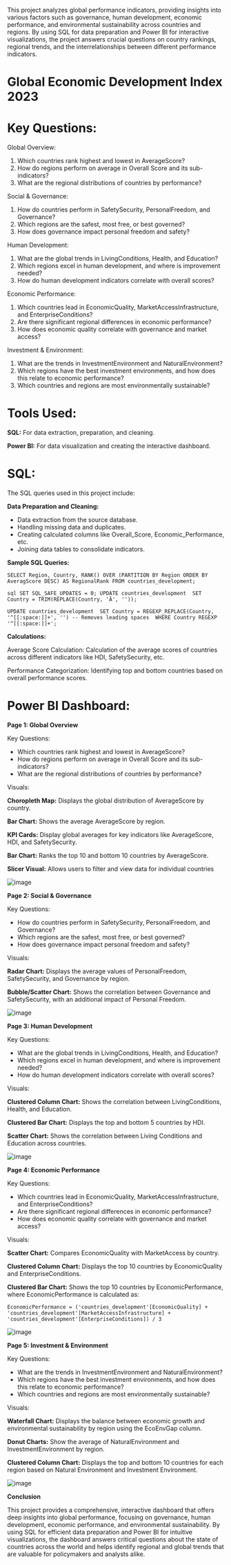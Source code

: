 This project analyzes global performance indicators, providing insights into various factors such as governance, human development, economic performance, and environmental sustainability across countries and regions. By using SQL for data preparation and Power BI for interactive visualizations, the project answers crucial questions on country rankings, regional trends, and the interrelationships between different performance indicators.
# Global Economic Development Index 2023

# Key Questions:
Global Overview:
1. Which countries rank highest and lowest in AverageScore?
2. How do regions perform on average in Overall Score and its sub-indicators?
3. What are the regional distributions of countries by performance?
   
Social & Governance:
1. How do countries perform in SafetySecurity, PersonalFreedom, and Governance?
2. Which regions are the safest, most free, or best governed?
3. How does governance impact personal freedom and safety?

Human Development: 
1. What are the global trends in LivingConditions, Health, and Education?
2. Which regions excel in human development, and where is improvement needed?
3. How do human development indicators correlate with overall scores?

Economic Performance: 
1. Which countries lead in EconomicQuality, MarketAccessInfrastructure, and EnterpriseConditions?
2. Are there significant regional differences in economic performance?
3. How does economic quality correlate with governance and market access?

Investment & Environment: 
1. What are the trends in InvestmentEnvironment and NaturalEnvironment?
2. Which regions have the best investment environments, and how does this relate to economic performance?
3. Which countries and regions are most environmentally sustainable?

# Tools Used:
__SQL:__ For data extraction, preparation, and cleaning.

__Power BI:__ For data visualization and creating the interactive dashboard.

# SQL:
The SQL queries used in this project include:

__Data Preparation and Cleaning:__
* Data extraction from the source database.
* Handling missing data and duplicates.
* Creating calculated columns like Overall_Score, Economic_Performance, etc.
* Joining data tables to consolidate indicators.

__Sample SQL Queries:__

`SELECT Region, Country, RANK() OVER (PARTITION BY Region ORDER BY AveragScore DESC) AS RegionalRank
FROM countries_development;`

`sql
SET SQL_SAFE_UPDATES = 0;
UPDATE countries_development 
SET Country = TRIM(REPLACE(Country, 'Â', ''));`

`UPDATE countries_development 
SET Country = REGEXP_REPLACE(Country, '^[[:space:]]+', '') -- Removes leading spaces 
WHERE Country REGEXP '^[[:space:]]+';`

__Calculations:__

Average Score Calculation: Calculation of the average scores of countries across different indicators like HDI, SafetySecurity, etc.

Performance Categorization: Identifying top and bottom countries based on overall performance scores.

# Power BI Dashboard:
__Page 1: Global Overview__

Key Questions:

* Which countries rank highest and lowest in AverageScore?
* How do regions perform on average in Overall Score and its sub-indicators?
* What are the regional distributions of countries by performance?

Visuals:

__Choropleth Map:__ Displays the global distribution of AverageScore by country.

__Bar Chart:__ Shows the average AverageScore by region.

__KPI Cards:__ Display global averages for key indicators like AverageScore, HDI, and SafetySecurity.

__Bar Chart:__ Ranks the top 10 and bottom 10 countries by AverageScore.

__Slicer Visual:__ Allows users to filter and view data for individual countries

![image](https://github.com/user-attachments/assets/f3a71468-268b-42e2-a23f-2b865485bffa)

__Page 2: Social & Governance__

Key Questions: 

* How do countries perform in SafetySecurity, PersonalFreedom, and Governance? 
* Which regions are the safest, most free, or best governed? 
* How does governance impact personal freedom and safety?

Visuals:

__Radar Chart:__ Displays the average values of PersonalFreedom, SafetySecurity, and Governance by region.

__Bubble/Scatter Chart:__ Shows the correlation between Governance and SafetySecurity, with an additional impact of Personal Freedom.

![image](https://github.com/user-attachments/assets/eda189ec-03c6-48b2-a5a0-8498f8051a32)

__Page 3: Human Development__

Key Questions: 

* What are the global trends in LivingConditions, Health, and Education?
* Which regions excel in human development, and where is improvement needed?
* How do human development indicators correlate with overall scores?

Visuals:

__Clustered Column Chart:__ Shows the correlation between LivingConditions, Health, and Education.

__Clustered Bar Chart:__ Displays the top and bottom 5 countries by HDI.

__Scatter Chart:__ Shows the correlation between Living Conditions and Education across countries.

![image](https://github.com/user-attachments/assets/cf82ccd4-a768-43f9-adf1-fb9c89000881)

__Page 4: Economic Performance__

Key Questions: 

* Which countries lead in EconomicQuality, MarketAccessInfrastructure, and EnterpriseConditions?
* Are there significant regional differences in economic performance?
* How does economic quality correlate with governance and market access?

Visuals:

__Scatter Chart:__ Compares EconomicQuality with MarketAccess by country.

__Clustered Column Chart:__ Displays the top 10 countries by EconomicQuality and EnterpriseConditions.

__Clustered Bar Chart:__ Shows the top 10 countries by EconomicPerformance, where EconomicPerformance is calculated as:

`EconomicPerformance = ('countries_development'[EconomicQuality] + 'countries_development'[MarketAccessInfrastructure] + 'countries_development'[EnterpriseConditions]) / 3`

![image](https://github.com/user-attachments/assets/ae82e1fb-dfa4-482e-9944-1a73cf0152bb)

__Page 5: Investment & Environment__

Key Questions:

* What are the trends in InvestmentEnvironment and NaturalEnvironment?
* Which regions have the best investment environments, and how does this relate to economic performance?
* Which countries and regions are most environmentally sustainable?

Visuals:

__Waterfall Chart:__ Displays the balance between economic growth and environmental sustainability by region using the EcoEnvGap column.

__Donut Charts:__ Show the average of NaturalEnvironment and InvestmentEnvironment by region.

__Clustered Column Chart:__ Displays the top and bottom 10 countries for each region based on Natural Environment and Investment Environment.

![image](https://github.com/user-attachments/assets/c41677f4-4240-43cf-a8f2-6f04e6245970)

__Conclusion__

This project provides a comprehensive, interactive dashboard that offers deep insights into global performance, focusing on governance, human development, economic performance, and environmental sustainability. By using SQL for efficient data preparation and Power BI for intuitive visualizations, the dashboard answers critical questions about the state of countries across the world and helps identify regional and global trends that are valuable for policymakers and analysts alike.



